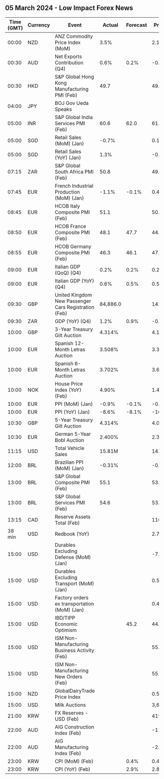 ## 05 March 2024 - Low Impact Forex News

| Time (GMT) | Currency | Event | Actual | Forecast | Previous |
|------|----------|-------|--------|----------|----------|
| 00:00 | NZD | ANZ Commodity Price Index (MoM) | 3.5% |  | 2.1% |
| 00:30 | AUD | Net Exports Contribution (Q4) | 0.6% | 0.2% | -0.6% |
| 00:30 | HKD | S&P Global Hong Kong Manufacturing PMI (Feb) | 49.7 |  | 49.9 |
| 04:00 | JPY | BOJ Gov Ueda Speaks |  |  |  |
| 05:00 | INR | S&P Global India Services PMI (Feb) | 60.6 | 62.0 | 61.8 |
| 05:00 | SGD | Retail Sales (MoM) (Jan) | -0.7% |  | 0.1% |
| 05:00 | SGD | Retail Sales (YoY) (Jan) | 1.3% |  | -0.5% |
| 07:15 | ZAR | S&P Global South Africa PMI (Feb) | 50.8 |  | 49.2 |
| 07:45 | EUR | French Industrial Production (MoM) (Jan) | -1.1% | -0.1% | 0.4% |
| 08:45 | EUR | HCOB Italy Composite PMI (Feb) | 51.1 |  | 50.7 |
| 08:50 | EUR | HCOB France Composite PMI (Feb) | 48.1 | 47.7 | 44.6 |
| 08:55 | EUR | HCOB Germany Composite PMI (Feb) | 46.3 | 46.1 | 47.0 |
| 09:00 | EUR | Italian GDP (QoQ) (Q4) | 0.2% | 0.2% | 0.2% |
| 09:00 | EUR | Italian GDP (YoY) (Q4) | 0.6% | 0.5% | 0.5% |
| 09:30 | GBP | United Kingdom New Passenger Cars Registration (Feb) | 84,886.0 |  | 142,876.0 |
| 09:30 | ZAR | GDP (YoY) (Q4) | 1.2% | 0.9% | -0.7% |
| 10:00 | GBP | 3-Year Treasury Gilt Auction | 4.314% |  | 4.131% |
| 10:00 | EUR | Spanish 12-Month Letras Auction | 3.508% |  | 3.342% |
| 10:00 | EUR | Spanish 6-Month Letras Auction | 3.702% |  | 3.653% |
| 10:00 | NOK | House Price Index (YoY) (Feb) | 4.90% |  | 1.40% |
| 10:00 | EUR | PPI (MoM) (Jan) | -0.9% | -0.1% | -0.9% |
| 10:00 | EUR | PPI (YoY) (Jan) | -8.6% | -8.1% | -10.7% |
| 10:30 | GBP | 5-Year Treasury Gilt Auction | 4.314% |  | 4.095% |
| 10:30 | EUR | German 5-Year Bobl Auction | 2.400% |  | 2.300% |
| 11:15 | USD | Total Vehicle Sales | 15.81M |  | 14.92M |
| 12:00 | BRL | Brazilian PPI (MoM) (Jan) | -0.31% |  | -0.20% |
| 13:00 | BRL | S&P Global Composite PMI (Feb) | 55.1 |  | 53.2 |
| 13:00 | BRL | S&P Global Services PMI (Feb) | 54.6 |  | 53.1 |
| 13:15 | CAD | Reserve Assets Total (Feb) |  |  | 116.3B |
| 38 min | USD | Redbook (YoY) |  |  | 2.7% |
| 15:00 | USD | Durables Excluding Defense (MoM) (Jan) |  |  | -7.3% |
| 15:00 | USD | Durables Excluding Transport (MoM) (Jan) |  |  | 0.5% |
| 15:00 | USD | Factory orders ex transportation (MoM) (Jan) |  |  | 0.4% |
| 15:00 | USD | IBD/TIPP Economic Optimism |  | 45.2 | 44.0 |
| 15:00 | USD | ISM Non-Manufacturing Business Activity (Feb) |  |  | 55.8 |
| 15:00 | USD | ISM Non-Manufacturing New Orders (Feb) |  |  | 55.0 |
| 15:00 | NZD | GlobalDairyTrade Price Index |  |  | 0.5% |
| 15:00 | USD | Milk Auctions |  |  | 3,664.0 |
| 21:00 | KRW | FX Reserves - USD (Feb) |  |  | 415.76B |
| 22:00 | AUD | AIG Construction Index (Feb) |  |  | -11.5 |
| 22:00 | AUD | AIG Manufacturing Index (Feb) |  |  | -23.8 |
| 23:00 | KRW | CPI (MoM) (Feb) |  | 0.4% | 0.4% |
| 23:00 | KRW | CPI (YoY) (Feb) |  | 2.9% | 2.8% |
